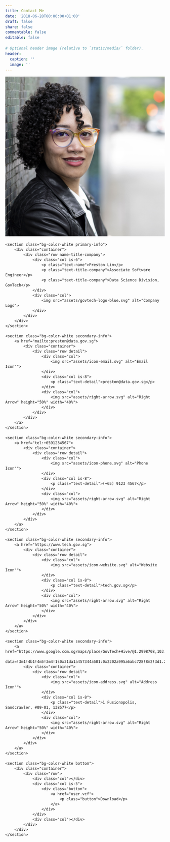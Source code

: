 ```yaml
---
title: Contact Me
date: '2018-06-28T00:00:00+01:00'
draft: false
share: false
commentable: false
editable: false

# Optional header image (relative to `static/media/` folder).
header:
  caption: ''
  image: ''
---
```

<head>
  <link rel="stylesheet" href="contact.css">
  <link href='https://fonts.googleapis.com/css?family=Lato:200,300,400,700' rel='stylesheet' type='text/css'>
<link href="https://fonts.googleapis.com/css?family=Muli:200,300" rel="stylesheet">
  <meta name="viewport" content="width=device-width, initial-scale=1, shrink-to-fit=no">
</head>

<body>
	<section class="banner">
		<div class="container">
			<div class="row">
				<div class="col"></div>
				<div class="col is-5">
					<img class="profile-pic" src="0215Allyson Stoll.jpg" alt="Profile Picture">
				</div>
				<div class="col"></div>
			</div>
		</div>
	</section>

	<section class="bg-color-white primary-info">
		<div class="container">
			<div class="row name-title-company">
				<div class="col is-6">
					<p class="text-name">Preston Lim</p>
					<p class="text-title-company">Associate Software Engineer</p>
					<p class="text-title-company">Data Science Division, GovTech</p>
				</div>
				<div class="col">
					<img src="assets/govtech-logo-blue.svg" alt="Company Logo">
				</div>
			</div>
		</div>
	</section>

	<section class="bg-color-white secondary-info">
		<a href="mailto:preston@data.gov.sg">
			<div class="container">
				<div class="row detail">
					<div class="col">
						<img src="assets/icon-email.svg" alt="Email Icon"">
					</div>
					<div class="col is-8">
						<p class="text-detail">preston@data.gov.sg</p>
					</div>
					<div class="col">
						<img src="assets/right-arrow.svg" alt="Right Arrow" height="50%" width="40%">
					</div>
				</div>
			</div>
		</a>
	</section>

	<section class="bg-color-white secondary-info">
		<a href="tel:+6591234567">
			<div class="container">
				<div class="row detail">
					<div class="col">
						<img src="assets/icon-phone.svg" alt="Phone Icon"">
					</div>
					<div class="col is-8">
						<p class="text-detail">(+65) 9123 4567</p>
					</div>
					<div class="col">
						<img src="assets/right-arrow.svg" alt="Right Arrow" height="50%" width="40%">
					</div>
				</div>
			</div>
		</a>
	</section>

	<section class="bg-color-white secondary-info">
		<a href="https://www.tech.gov.sg">
			<div class="container">
				<div class="row detail">
					<div class="col">
						<img src="assets/icon-website.svg" alt="Website Icon"">
					</div>
					<div class="col is-8">
						<p class="text-detail">tech.gov.sg</p>
					</div>
					<div class="col">
						<img src="assets/right-arrow.svg" alt="Right Arrow" height="50%" width="40%">
					</div>
				</div>
			</div>
		</a>
	</section>

	<section class="bg-color-white secondary-info">
		<a href="https://www.google.com.sg/maps/place/GovTech+Hive/@1.2998708,103.7871504,17z/
		data=!3m1!4b1!4m5!3m4!1s0x31da1a457344a501:0x2202a995a6abc728!8m2!3d1.2998708!4d103.7893391">
			<div class="container">
				<div class="row detail">
					<div class="col">
						<img src="assets/icon-address.svg" alt="Address Icon"">
					</div>
					<div class="col is-8">
						<p class="text-detail">1 Fusionopolis, Sandcrawler, #09-01, 138577</p>
					</div>
					<div class="col">
						<img src="assets/right-arrow.svg" alt="Right Arrow" height="50%" width="40%">
					</div>
				</div>
			</div>
		</a>
	</section>

	<section class="bg-color-white bottom">
		<div class="container">
			<div class="row">
				<div class="col"></div>
				<div class="col is-5">
					<div class="button">
						<a href="user.vcf">
							<p class="button">Download</p>
						</a>
					</div>
				</div>
				<div class="col"></div>
			</div>
		</div>
	</section>

</body>
